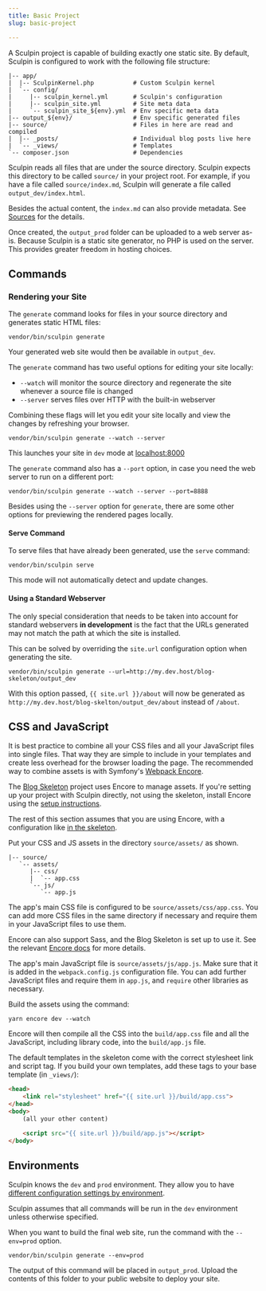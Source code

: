 ```yaml
---
title: Basic Project
slug: basic-project

---
```


A Sculpin project is capable of building exactly one static site. By default,
Sculpin is configured to work with the following file structure:

    |-- app/
    |  |-- SculpinKernel.php           # Custom Sculpin kernel
    |  `-- config/
    |     |-- sculpin_kernel.yml       # Sculpin's configuration
    |     |-- sculpin_site.yml         # Site meta data
    |     `-- sculpin_site_${env}.yml  # Env specific meta data
    |-- output_${env}/                 # Env specific generated files
    |-- source/                        # Files in here are read and compiled
    |  |-- _posts/                     # Individual blog posts live here
    |  `-- _views/                     # Templates
    `-- composer.json                  # Dependencies

Sculpin reads all files that are under the source directory. Sculpin
expects this directory to be called `source/` in your project root. For
example, if you have a file called `source/index.md`, Sculpin will
generate a file called `output_dev/index.html`.

Besides the actual content, the `index.md` can also provide metadata.
See [Sources]({{site.url}}/documentation/sources/) for the details.

Once created, the `output_prod` folder can be uploaded to a web server
as-is. Because Sculpin is a static site generator, no PHP is used on the
server. This provides greater freedom in hosting choices.

## Commands

### Rendering your Site

The `generate` command looks for files in your source directory and
generates static HTML files:

    vendor/bin/sculpin generate

Your generated web site would then be available in `output_dev`.

The `generate` command has two useful options for editing your site
locally:

* `--watch` will monitor the source directory and regenerate the site
  whenever a source file is changed
* `--server` serves files over HTTP with the built-in webserver

Combining these flags will let you edit your site locally and view the
changes by refreshing your browser.

```
vendor/bin/sculpin generate --watch --server
```

This launches your site in `dev` mode at [localhost:8000](http://localhost:8000)

The `generate` command also has a `--port` option, in case you need the web
server to run on a different port:

    vendor/bin/sculpin generate --watch --server --port=8888

Besides using the `--server` option for `generate`, there are some other
options for previewing the rendered pages locally.

#### Serve Command

To serve files that have already been generated, use the `serve`
command:

    vendor/bin/sculpin serve

This mode will not automatically detect and update changes.

#### Using a Standard Webserver

The only special consideration that needs to be taken into account for standard
webservers **in development** is the fact that the URLs generated may not match
the path at which the site is installed.

This can be solved by overriding the `site.url` configuration option when
generating the site.

    vendor/bin/sculpin generate --url=http://my.dev.host/blog-skeleton/output_dev

With this option passed, `{{ site.url }}/about` will now be generated as
`http://my.dev.host/blog-skelton/output_dev/about` instead of `/about`.

## CSS and JavaScript

It is best practice to combine all your CSS files and all your JavaScript files
into single files. That way they are simple to include in your templates and
create less overhead for the browser loading the page. The recommended way to
combine assets is with Symfony's
[Webpack Encore](https://symfony.com/doc/current/frontend.html).

The [Blog Skeleton](https://github.com/sculpin/sculpin-blog-skeleton) project
uses Encore to manage assets. If you're setting up your project with Sculpin
directly, not using the skeleton, install Encore using the
[setup instructions](https://symfony.com/doc/current/frontend/encore/installation.html).

The rest of this section assumes that you are using Encore, with a
configuration like
[in the skeleton](https://github.com/sculpin/sculpin-blog-skeleton/blob/master/webpack.config.js).

Put your CSS and JS assets in the directory `source/assets/` as shown.

    |-- source/
       `-- assets/
          |-- css/
          |  `-- app.css
          `-- js/
             `-- app.js

The app's main CSS file is configured to be `source/assets/css/app.css`.
You can add more CSS files in the same directory if necessary and require them
in your JavaScript files to use them.

Encore can also support Sass, and the Blog Skeleton is set up to use it. See
the relevant
[Encore docs](https://symfony.com/doc/current/frontend/encore/simple-example.html#using-sass-less-stylus)
for more details.

The app's main JavaScript file is `source/assets/js/app.js`. Make sure that it
is added in the `webpack.config.js` configuration file. You can add further
JavaScript files and require them in `app.js`, and `require` other libraries as
necessary.

Build the assets using the command:

    yarn encore dev --watch

Encore will then compile all the CSS into the `build/app.css` file and all the
JavaScript, including library code, into the `build/app.js` file.

The default templates in the skeleton come with the correct stylesheet link and
script tag. If you build your own templates, add these tags to your base
template  (in `_views/`):

```html
<head>
    <link rel="stylesheet" href="{{ site.url }}/build/app.css">
</head>
<body>
    (all your other content)

    <script src="{{ site.url }}/build/app.js"></script>
</body>
```

## Environments

Sculpin knows the `dev` and `prod` environment. They allow you to have
[different configuration settings by environment](configuration/).

Sculpin assumes that all commands will be run in the `dev` environment
unless otherwise specified.

When you want to build the final web site, run the command with the
`--env=prod` option.

```
vendor/bin/sculpin generate --env=prod
```

The output of this command will be placed in `output_prod`. Upload the
contents of this folder to your public website to deploy your site.

